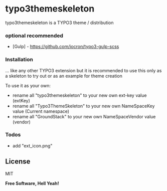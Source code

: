 # typo3themeskeleton
typo3themeskeleton is a TYPO3 theme / distribution

### optional recommended

* [Gulp] - https://github.com/iocron/typo3-gulp-scss


### Installation
... like any other TYPO3 extension but it is recommended to use this only as a skeleton to try out or as an example for theme creation

To use it as your own:
- rename all "typo3themeskeleton" to your new own ext-key value (extKey)
- rename all "Typo3ThemeSkeleton" to your new own NameSpaceKey value (Current namespace)
- rename all "GroundStack" to your new own NameSpaceVendor value (vendor)


### Todos

- add "ext_icon.png"

License
----
MIT


**Free Software, Hell Yeah!**
